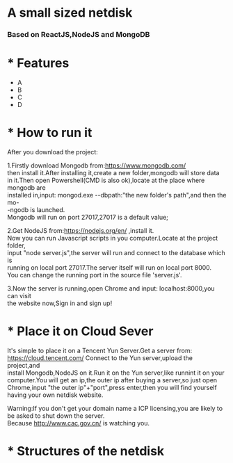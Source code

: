 # A small sized netdisk 
### Based on ReactJS,NodeJS and MongoDB

# * Features

* A
* B
* C
* D

# * How to run it

After you download the project:

1.Firstly download Mongodb from:https://www.mongodb.com/ <br>
then install it.After installing it,create a new folder,mongodb will store data <br>
in it.Then open Powershell(CMD is also ok),locate at the place where mongodb are <br>
installed in,input: mongod.exe --dbpath:"the new folder's path",and then the mo- <br>
-ngodb is launched. <br>
Mongodb will run on port 27017,27017 is a default value; <br>

2.Get NodeJS from:https://nodejs.org/en/ ,install it. <br>
Now you can run Javascript scripts in you computer.Locate at the project folder, <br>
input "node server.js",the server will run and connect to the database which  is <br>
running on local port 27017.The server itself will run on local port 8000. <br>
You can change the running port in the source file 'server.js'. <br>

3.Now the server is running,open Chrome and input: localhost:8000,you can visit  <br>
the website now,Sign in and sign up! <br>


# * Place it on Cloud Sever

It's simple to place it on a Tencent Yun Server.Get a server from: <br>
https://cloud.tencent.com/ Connect to the Yun server,upload the project,and <br>
install Mongodb,NodeJS on it.Run it on the Yun server,like runnint it on your <br>
computer.You will get an ip,the outer ip after buying a server,so just open <br>
Chrome,input "the outer ip"+"port",press enter,then you will find yourself <br>
having your own netdisk website. <br>

Warning:If you don't get your domain name a ICP licensing,you are likely to <br>
be asked to shut down the server. <br>
Because http://www.cac.gov.cn/ is watching you. <br>

# * Structures of the netdisk



